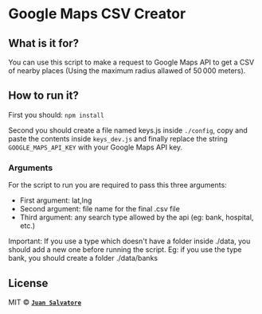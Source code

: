 # Google Maps CSV Creator

## What is it for?

You can use this script to make a request to Google Maps API to get a CSV of nearby places (Using the maximum radius allawed of 50 000 meters).

## How to run it?

First you should:
`npm install`

Second you should create a file named keys.js inside `./config`, copy and paste the contents inside `keys_dev.js` and finally replace the string `GOOGLE_MAPS_API_KEY` with your Google Maps API key.

### Arguments

For the script to run you are required to pass this three arguments:

- First argument: lat,lng
- Second argument: file name for the final .csv file
- Third argument: any search type allowed by the api (eg: bank, hospital, etc.)

Important: If you use a type which doesn't have a folder inside ./data, you should add a new one before running the script. Eg: if you use the type bank, you should create a folder ./data/banks

## License

MIT © **[`Juan Salvatore`](http://juansalvatore.com)**
